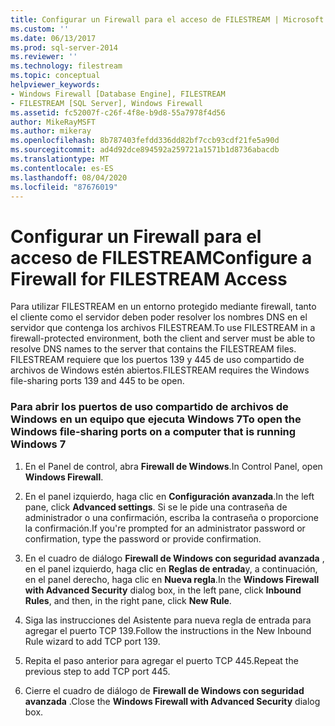 ```yaml
---
title: Configurar un Firewall para el acceso de FILESTREAM | Microsoft Docs
ms.custom: ''
ms.date: 06/13/2017
ms.prod: sql-server-2014
ms.reviewer: ''
ms.technology: filestream
ms.topic: conceptual
helpviewer_keywords:
- Windows Firewall [Database Engine], FILESTREAM
- FILESTREAM [SQL Server], Windows Firewall
ms.assetid: fc52007f-c26f-4f8e-b9d8-55a7978f4d56
author: MikeRayMSFT
ms.author: mikeray
ms.openlocfilehash: 8b787403fefdd336dd82bf7ccb93cdf21fe5a90d
ms.sourcegitcommit: ad4d92dce894592a259721a1571b1d8736abacdb
ms.translationtype: MT
ms.contentlocale: es-ES
ms.lasthandoff: 08/04/2020
ms.locfileid: "87676019"
---
```

# <a name="configure-a-firewall-for-filestream-access"></a><span data-ttu-id="8fee2-102">Configurar un Firewall para el acceso de FILESTREAM</span><span class="sxs-lookup"><span data-stu-id="8fee2-102">Configure a Firewall for FILESTREAM Access</span></span>
  <span data-ttu-id="8fee2-103">Para utilizar FILESTREAM en un entorno protegido mediante firewall, tanto el cliente como el servidor deben poder resolver los nombres DNS en el servidor que contenga los archivos FILESTREAM.</span><span class="sxs-lookup"><span data-stu-id="8fee2-103">To use FILESTREAM in a firewall-protected environment, both the client and server must be able to resolve DNS names to the server that contains the FILESTREAM files.</span></span> <span data-ttu-id="8fee2-104">FILESTREAM requiere que los puertos 139 y 445 de uso compartido de archivos de Windows estén abiertos.</span><span class="sxs-lookup"><span data-stu-id="8fee2-104">FILESTREAM requires the Windows file-sharing ports 139 and 445 to be open.</span></span>  
  
### <a name="to-open-the-windows-file-sharing-ports-on-a-computer-that-is-running-windows-7"></a><span data-ttu-id="8fee2-105">Para abrir los puertos de uso compartido de archivos de Windows en un equipo que ejecuta Windows 7</span><span class="sxs-lookup"><span data-stu-id="8fee2-105">To open the Windows file-sharing ports on a computer that is running Windows 7</span></span>  
  
1.  <span data-ttu-id="8fee2-106">En el Panel de control, abra **Firewall de Windows**.</span><span class="sxs-lookup"><span data-stu-id="8fee2-106">In Control Panel, open **Windows Firewall**.</span></span>  
  
2.  <span data-ttu-id="8fee2-107">En el panel izquierdo, haga clic en **Configuración avanzada**.</span><span class="sxs-lookup"><span data-stu-id="8fee2-107">In the left pane, click **Advanced settings**.</span></span> <span data-ttu-id="8fee2-108">Si se le pide una contraseña de administrador o una confirmación, escriba la contraseña o proporcione la confirmación.</span><span class="sxs-lookup"><span data-stu-id="8fee2-108">If you're prompted for an administrator password or confirmation, type the password or provide confirmation.</span></span>  
  
3.  <span data-ttu-id="8fee2-109">En el cuadro de diálogo **Firewall de Windows con seguridad avanzada** , en el panel izquierdo, haga clic en **Reglas de entrada**y, a continuación, en el panel derecho, haga clic en **Nueva regla**.</span><span class="sxs-lookup"><span data-stu-id="8fee2-109">In the **Windows Firewall with Advanced Security** dialog box, in the left pane, click **Inbound Rules**, and then, in the right pane, click **New Rule**.</span></span>  
  
4.  <span data-ttu-id="8fee2-110">Siga las instrucciones del Asistente para nueva regla de entrada para agregar el puerto TCP 139.</span><span class="sxs-lookup"><span data-stu-id="8fee2-110">Follow the instructions in the New Inbound Rule wizard to add TCP port 139.</span></span>  
  
5.  <span data-ttu-id="8fee2-111">Repita el paso anterior para agregar el puerto TCP 445.</span><span class="sxs-lookup"><span data-stu-id="8fee2-111">Repeat the previous step to add TCP port 445.</span></span>  
  
6.  <span data-ttu-id="8fee2-112">Cierre el cuadro de diálogo de **Firewall de Windows con seguridad avanzada** .</span><span class="sxs-lookup"><span data-stu-id="8fee2-112">Close the **Windows Firewall with Advanced Security** dialog box.</span></span>  
  
  
